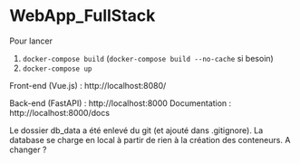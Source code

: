 # WebApp_FullStack

Pour lancer 

1. ```docker-compose build``` (```docker-compose build --no-cache``` si besoin)
2. ```docker-compose up```
  
Front-end (Vue.js) : http://localhost:8080/

Back-end (FastAPI) : http://localhost:8000 
  Documentation : http://localhost:8000/docs 
  
Le dossier db_data a été enlevé du git (et ajouté dans .gitignore). La database se charge en local à partir de rien à la création des conteneurs. A changer ?
